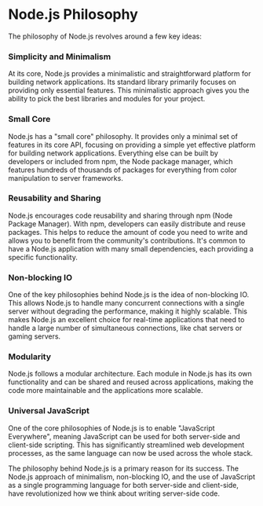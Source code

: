 # Node.js Philosophy

The philosophy of Node.js revolves around a few key ideas:

### **Simplicity and Minimalism**

At its core, Node.js provides a minimalistic and straightforward platform for building network applications. Its standard library primarily focuses on providing only essential features. This minimalistic approach gives you the ability to pick the best libraries and modules for your project.

### **Small Core**

Node.js has a "small core" philosophy. It provides only a minimal set of features in its core API, focusing on providing a simple yet effective platform for building network applications. Everything else can be built by developers or included from npm, the Node package manager, which features hundreds of thousands of packages for everything from color manipulation to server frameworks.

### **Reusability and Sharing**

Node.js encourages code reusability and sharing through npm (Node Package Manager). With npm, developers can easily distribute and reuse packages. This helps to reduce the amount of code you need to write and allows you to benefit from the community's contributions. It's common to have a Node.js application with many small dependencies, each providing a specific functionality.

### **Non-blocking IO**

One of the key philosophies behind Node.js is the idea of non-blocking IO. This allows Node.js to handle many concurrent connections with a single server without degrading the performance, making it highly scalable. This makes Node.js an excellent choice for real-time applications that need to handle a large number of simultaneous connections, like chat servers or gaming servers.

### **Modularity**

Node.js follows a modular architecture. Each module in Node.js has its own functionality and can be shared and reused across applications, making the code more maintainable and the applications more scalable.

### **Universal JavaScript**

One of the core philosophies of Node.js is to enable "JavaScript Everywhere", meaning JavaScript can be used for both server-side and client-side scripting. This has significantly streamlined web development processes, as the same language can now be used across the whole stack.

The philosophy behind Node.js is a primary reason for its success. The Node.js approach of minimalism, non-blocking IO, and the use of JavaScript as a single programming language for both server-side and client-side, have revolutionized how we think about writing server-side code.
